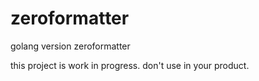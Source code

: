 # zeroformatter
golang version zeroformatter

this project is work in progress. don't use in your product.
